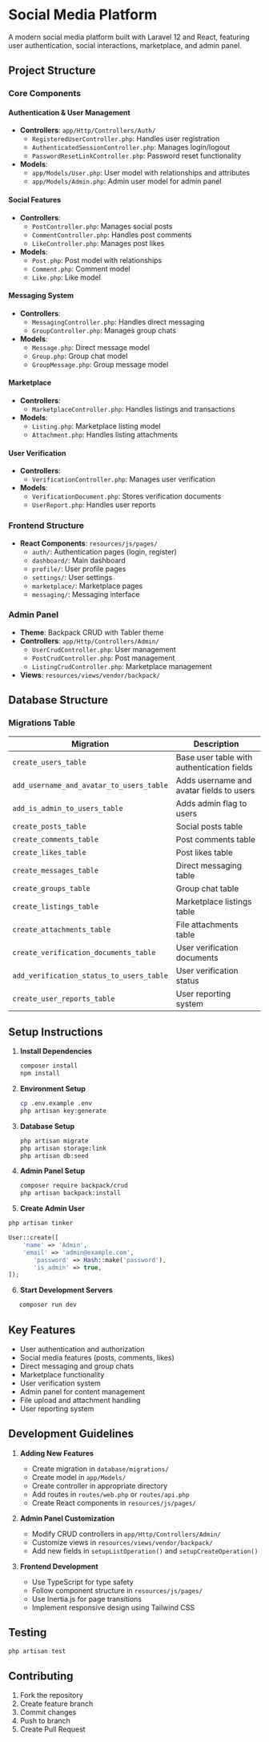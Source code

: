 # Social Media Platform

A modern social media platform built with Laravel 12 and React, featuring user authentication, social interactions, marketplace, and admin panel.

## Project Structure

### Core Components

#### Authentication & User Management
- **Controllers**: `app/Http/Controllers/Auth/`
  - `RegisteredUserController.php`: Handles user registration
  - `AuthenticatedSessionController.php`: Manages login/logout
  - `PasswordResetLinkController.php`: Password reset functionality
- **Models**: 
  - `app/Models/User.php`: User model with relationships and attributes
  - `app/Models/Admin.php`: Admin user model for admin panel

#### Social Features
- **Controllers**: 
  - `PostController.php`: Manages social posts
  - `CommentController.php`: Handles post comments
  - `LikeController.php`: Manages post likes
- **Models**:
  - `Post.php`: Post model with relationships
  - `Comment.php`: Comment model
  - `Like.php`: Like model

#### Messaging System
- **Controllers**: 
  - `MessagingController.php`: Handles direct messaging
  - `GroupController.php`: Manages group chats
- **Models**:
  - `Message.php`: Direct message model
  - `Group.php`: Group chat model
  - `GroupMessage.php`: Group message model

#### Marketplace
- **Controllers**: 
  - `MarketplaceController.php`: Handles listings and transactions
- **Models**:
  - `Listing.php`: Marketplace listing model
  - `Attachment.php`: Handles listing attachments

#### User Verification
- **Controllers**: 
  - `VerificationController.php`: Manages user verification
- **Models**:
  - `VerificationDocument.php`: Stores verification documents
  - `UserReport.php`: Handles user reports

### Frontend Structure
- **React Components**: `resources/js/pages/`
  - `auth/`: Authentication pages (login, register)
  - `dashboard/`: Main dashboard
  - `profile/`: User profile pages
  - `settings/`: User settings
  - `marketplace/`: Marketplace pages
  - `messaging/`: Messaging interface

### Admin Panel
- **Theme**: Backpack CRUD with Tabler theme
- **Controllers**: `app/Http/Controllers/Admin/`
  - `UserCrudController.php`: User management
  - `PostCrudController.php`: Post management
  - `ListingCrudController.php`: Marketplace management
- **Views**: `resources/views/vendor/backpack/`

## Database Structure

### Migrations Table

| Migration | Description |
|-----------|-------------|
| `create_users_table` | Base user table with authentication fields |
| `add_username_and_avatar_to_users_table` | Adds username and avatar fields to users |
| `add_is_admin_to_users_table` | Adds admin flag to users |
| `create_posts_table` | Social posts table |
| `create_comments_table` | Post comments table |
| `create_likes_table` | Post likes table |
| `create_messages_table` | Direct messaging table |
| `create_groups_table` | Group chat table |
| `create_listings_table` | Marketplace listings table |
| `create_attachments_table` | File attachments table |
| `create_verification_documents_table` | User verification documents |
| `add_verification_status_to_users_table` | User verification status |
| `create_user_reports_table` | User reporting system |

## Setup Instructions

1. **Install Dependencies**
    ```bash
    composer install
   npm install
    ```

2. **Environment Setup**
    ```bash
   cp .env.example .env
    php artisan key:generate
    ```

3. **Database Setup**
    ```bash
    php artisan migrate
   php artisan storage:link
   php artisan db:seed
   ```

4. **Admin Panel Setup**
    ```bash
    composer require backpack/crud
    php artisan backpack:install
    ```

5. **Create Admin User**
```bash
php artisan tinker
```
```php
User::create([
    'name' => 'Admin',
    'email' => 'admin@example.com',
       'password' => Hash::make('password'),
       'is_admin' => true,
]);
```

6. **Start Development Servers**
```bash
   composer run dev
   ```

## Key Features

- User authentication and authorization
- Social media features (posts, comments, likes)
- Direct messaging and group chats
- Marketplace functionality
- User verification system
- Admin panel for content management
- File upload and attachment handling
- User reporting system

## Development Guidelines

1. **Adding New Features**
   - Create migration in `database/migrations/`
   - Create model in `app/Models/`
   - Create controller in appropriate directory
   - Add routes in `routes/web.php` or `routes/api.php`
   - Create React components in `resources/js/pages/`

2. **Admin Panel Customization**
   - Modify CRUD controllers in `app/Http/Controllers/Admin/`
   - Customize views in `resources/views/vendor/backpack/`
   - Add new fields in `setupListOperation()` and `setupCreateOperation()`

3. **Frontend Development**
   - Use TypeScript for type safety
   - Follow component structure in `resources/js/pages/`
   - Use Inertia.js for page transitions
   - Implement responsive design using Tailwind CSS

## Testing

```bash
php artisan test
```

## Contributing

1. Fork the repository
2. Create feature branch
3. Commit changes
4. Push to branch
5. Create Pull Request